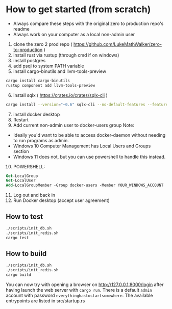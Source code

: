 # How to get started (from scratch)

- Always compare these steps with the original zero to production repo's readme
- Always work on your computer as a local non-admin user

1. clone the zero 2 prod repo ( https://github.com/LukeMathWalker/zero-to-production )
2. install rust via rustup (through cmd if on windows)
3. install postgres
4. add psql to system PATH variable
5. install cargo-binutils and llvm-tools-preview
```sh
cargo install cargo-binutils
rustup component add llvm-tools-preview
```
6. install sqlx ( https://crates.io/crates/sqlx-cli )
```sh
cargo install --version="~0.6" sqlx-cli --no-default-features --features rustls,postgres
```
7. install docker desktop
8. Restart
9. Add current non-admin user to docker-users group
Note: 
- Ideally you'd want to be able to access docker-daemon without needing to run programs as admin.
- Windows 10 Computer Management has Local Users and Groups section
- Windows 11 does not, but you can use powershell to handle this instead.
10. POWERSHELL:
```ps
Get-LocalGroup
Get-LocalUser
Add-LocalGroupMember -Group docker-users -Member YOUR_WINDOWS_ACCOUNT
```
11. Log out and back in
12. Run Docker desktop (accept user agreement)

## How to test
```sh
./scripts/init_db.sh
./scripts/init_redis.sh
cargo test
```

## How to build
```sh
./scripts/init_db.sh
./scripts/init_redis.sh
cargo build
```

You can now try with opening a browser on http://127.0.0.1:8000/login after having launch the web server with `cargo run`.
There is a default `admin` account with password `everythinghastostartsomewhere`. The available entrypoints are listed in src/startup.rs


